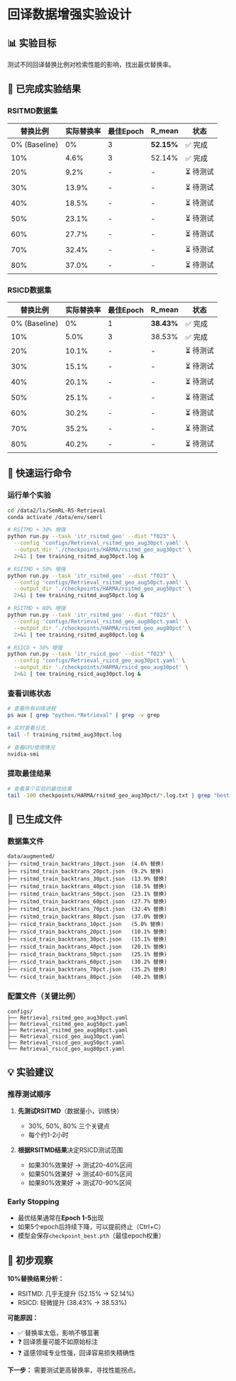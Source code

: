 # 回译数据增强实验设计

## 📊 实验目标
测试不同回译替换比例对检索性能的影响，找出最优替换率。

## 🎯 已完成实验结果

### RSITMD数据集
| 替换比例 | 实际替换率 | 最佳Epoch | R_mean | 状态 |
|---------|-----------|----------|--------|------|
| 0% (Baseline) | 0% | 3 | **52.15%** | ✅ 完成 |
| 10% | 4.6% | 3 | 52.14% | ✅ 完成 |
| 20% | 9.2% | - | - | ⏳ 待测试 |
| 30% | 13.9% | - | - | ⏳ 待测试 |
| 40% | 18.5% | - | - | ⏳ 待测试 |
| 50% | 23.1% | - | - | ⏳ 待测试 |
| 60% | 27.7% | - | - | ⏳ 待测试 |
| 70% | 32.4% | - | - | ⏳ 待测试 |
| 80% | 37.0% | - | - | ⏳ 待测试 |

### RSICD数据集
| 替换比例 | 实际替换率 | 最佳Epoch | R_mean | 状态 |
|---------|-----------|----------|--------|------|
| 0% (Baseline) | 0% | 1 | **38.43%** | ✅ 完成 |
| 10% | 5.0% | 3 | 38.53% | ✅ 完成 |
| 20% | 10.1% | - | - | ⏳ 待测试 |
| 30% | 15.1% | - | - | ⏳ 待测试 |
| 40% | 20.1% | - | - | ⏳ 待测试 |
| 50% | 25.1% | - | - | ⏳ 待测试 |
| 60% | 30.2% | - | - | ⏳ 待测试 |
| 70% | 35.2% | - | - | ⏳ 待测试 |
| 80% | 40.2% | - | - | ⏳ 待测试 |

## 🚀 快速运行命令

### 运行单个实验
```bash
cd /data2/ls/SemRL-RS-Retrieval
conda activate /data/env/semrl

# RSITMD + 30% 增强
python run.py --task 'itr_rsitmd_geo' --dist "f023" \
  --config 'configs/Retrieval_rsitmd_geo_aug30pct.yaml' \
  --output_dir './checkpoints/HARMA/rsitmd_geo_aug30pct' \
  2>&1 | tee training_rsitmd_aug30pct.log &

# RSITMD + 50% 增强
python run.py --task 'itr_rsitmd_geo' --dist "f023" \
  --config 'configs/Retrieval_rsitmd_geo_aug50pct.yaml' \
  --output_dir './checkpoints/HARMA/rsitmd_geo_aug50pct' \
  2>&1 | tee training_rsitmd_aug50pct.log &

# RSITMD + 80% 增强
python run.py --task 'itr_rsitmd_geo' --dist "f023" \
  --config 'configs/Retrieval_rsitmd_geo_aug80pct.yaml' \
  --output_dir './checkpoints/HARMA/rsitmd_geo_aug80pct' \
  2>&1 | tee training_rsitmd_aug80pct.log &

# RSICD + 30% 增强
python run.py --task 'itr_rsicd_geo' --dist "f023" \
  --config 'configs/Retrieval_rsicd_geo_aug30pct.yaml' \
  --output_dir './checkpoints/HARMA/rsicd_geo_aug30pct' \
  2>&1 | tee training_rsicd_aug30pct.log &
```

### 查看训练状态
```bash
# 查看所有训练进程
ps aux | grep "python.*Retrieval" | grep -v grep

# 实时查看日志
tail -f training_rsitmd_aug30pct.log

# 查看GPU使用情况
nvidia-smi
```

### 提取最佳结果
```bash
# 查看某个实验的最佳结果
tail -100 checkpoints/HARMA/rsitmd_geo_aug30pct/*.log.txt | grep "best epoch"
```

## 📁 已生成文件

### 数据集文件
```
data/augmented/
├── rsitmd_train_backtrans_10pct.json  (4.6% 替换)
├── rsitmd_train_backtrans_20pct.json  (9.2% 替换)
├── rsitmd_train_backtrans_30pct.json  (13.9% 替换)
├── rsitmd_train_backtrans_40pct.json  (18.5% 替换)
├── rsitmd_train_backtrans_50pct.json  (23.1% 替换)
├── rsitmd_train_backtrans_60pct.json  (27.7% 替换)
├── rsitmd_train_backtrans_70pct.json  (32.4% 替换)
├── rsitmd_train_backtrans_80pct.json  (37.0% 替换)
├── rsicd_train_backtrans_10pct.json   (5.0% 替换)
├── rsicd_train_backtrans_20pct.json   (10.1% 替换)
├── rsicd_train_backtrans_30pct.json   (15.1% 替换)
├── rsicd_train_backtrans_40pct.json   (20.1% 替换)
├── rsicd_train_backtrans_50pct.json   (25.1% 替换)
├── rsicd_train_backtrans_60pct.json   (30.2% 替换)
├── rsicd_train_backtrans_70pct.json   (35.2% 替换)
└── rsicd_train_backtrans_80pct.json   (40.2% 替换)
```

### 配置文件（关键比例）
```
configs/
├── Retrieval_rsitmd_geo_aug30pct.yaml
├── Retrieval_rsitmd_geo_aug50pct.yaml
├── Retrieval_rsitmd_geo_aug80pct.yaml
├── Retrieval_rsicd_geo_aug30pct.yaml
├── Retrieval_rsicd_geo_aug50pct.yaml
└── Retrieval_rsicd_geo_aug80pct.yaml
```

## 💡 实验建议

### 推荐测试顺序
1. **先测试RSITMD**（数据量小，训练快）
   - 30%, 50%, 80% 三个关键点
   - 每个约1-2小时

2. **根据RSITMD结果**决定RSICD测试范围
   - 如果30%效果好 → 测试20-40%区间
   - 如果50%效果好 → 测试40-60%区间
   - 如果80%效果好 → 测试70-90%区间

### Early Stopping
- 最优结果通常在**Epoch 1-5**出现
- 如果5个epoch后持续下降，可以提前终止（Ctrl+C）
- 模型会保存`checkpoint_best.pth`（最佳epoch权重）

## 🎯 初步观察

**10%替换结果分析：**
- RSITMD: 几乎无提升 (52.15% → 52.14%)
- RSICD: 轻微提升 (38.43% → 38.53%)

**可能原因：**
- ✅ 替换率太低，影响不够显著
- ❓ 回译质量可能不如原始标注
- ❓ 遥感领域专业性强，回译容易损失精确性

**下一步：**
需要测试更高替换率，寻找性能拐点。

